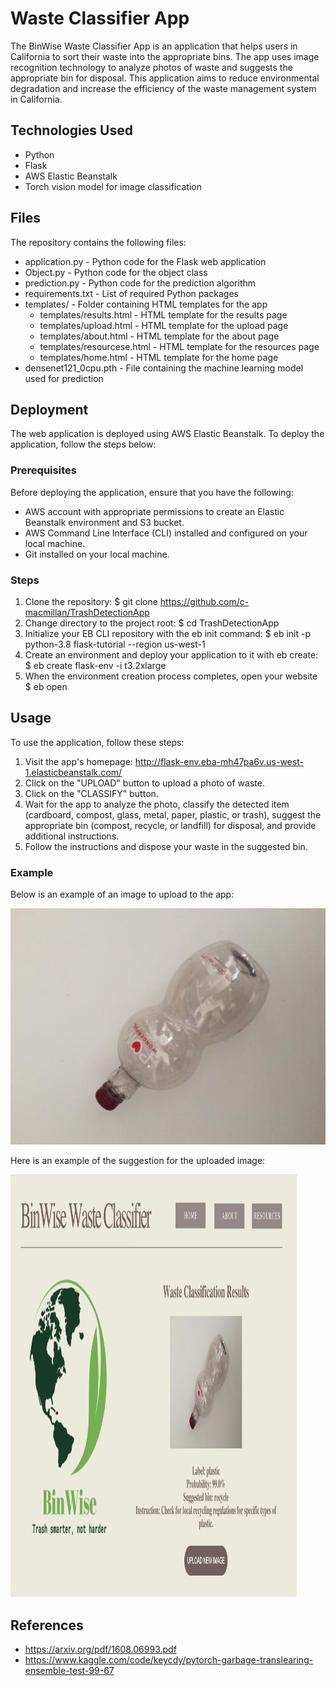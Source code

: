 # Waste Classifier App
The BinWise Waste Classifier App is an application that helps users in California to sort their waste into the appropriate bins. The app uses image recognition technology to analyze photos of waste and suggests the appropriate bin for disposal. This application aims to reduce environmental degradation and increase the efficiency of the waste management system in California.

## Technologies Used
- Python
- Flask
- AWS Elastic Beanstalk
- Torch vision model for image classification

## Files
The repository contains the following files:

- application.py - Python code for the Flask web application
- Object.py - Python code for the object class
- prediction.py - Python code for the prediction algorithm
- requirements.txt - List of required Python packages
- templates/ - Folder containing HTML templates for the app
  - templates/results.html - HTML template for the results page
  - templates/upload.html - HTML template for the upload page
  - templates/about.html - HTML template for the about page
  - templates/resourcese.html - HTML template for the resources page
  - templates/home.html - HTML template for the home page
- densenet121_0cpu.pth - File containing the machine learning model used for prediction

## Deployment
The web application is deployed using AWS Elastic Beanstalk. To deploy the application, follow the steps below:
### Prerequisites
Before deploying the application, ensure that you have the following:
- AWS account with appropriate permissions to create an Elastic Beanstalk environment and S3 bucket.
- AWS Command Line Interface (CLI) installed and configured on your local machine.
- Git installed on your local machine.

### Steps
1. Clone the repository: 
  $ git clone https://github.com/c-macmillan/TrashDetectionApp
2. Change directory to the project root:
  $ cd TrashDetectionApp
3. Initialize your EB CLI repository with the eb init command:
  $ eb init -p python-3.8 flask-tutorial --region us-west-1
4. Create an environment and deploy your application to it with eb create:
  $ eb create flask-env -i t3.2xlarge
5. When the environment creation process completes, open your website
  $ eb open

## Usage
To use the application, follow these steps:

1. Visit the app's homepage: http://flask-env.eba-mh47pa6v.us-west-1.elasticbeanstalk.com/
2. Click on the "UPLOAD" button to upload a photo of waste.
3. Click on the "CLASSIFY" button.
4. Wait for the app to analyze the photo, classify the detected item (cardboard, compost, glass, metal, paper, plastic, or trash), suggest the appropriate bin (compost, recycle, or landfill) for disposal, and provide additional instructions.
5. Follow the instructions and dispose your waste in the suggested bin.


### Example
Below is an example of an image to upload to the app:

<img src="images/plastic8.jpg" alt="Glass">


Here is an example of the suggestion for the uploaded image:

<img src="images/plastic8_result.png" alt="Recycling" width="458.4" height="676.2">

## References
- https://arxiv.org/pdf/1608.06993.pdf
- https://www.kaggle.com/code/keycdy/pytorch-garbage-translearing-ensemble-test-99-67


